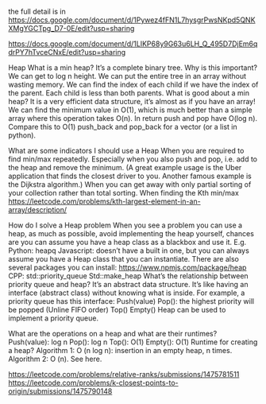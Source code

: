 the full detail is in https://docs.google.com/document/d/1Pywez4fFN1L7hysgrPwsNKpd5QNKXMgYGCTpg_D7-0E/edit?usp=sharing

https://docs.google.com/document/d/1LIKP68y9G63u6LH_Q_495D7DjEm6qdrPY7hTvceCNxE/edit?usp=sharing

Heap
What is a min heap?
It’s a complete binary tree.
Why is this important?
We can get to log n height.
We can put the entire tree in an array without wasting memory.
We can find the index of each child if we have the index of the parent.
Each child is less than both parents.
What is good about a min heap?
It is a very efficient data structure, it’s almost as if you have an array!
We can find the minimum value in O(1), which is much better than a simple array where this operation takes O(n).
In return push and pop have O(log n). Compare this to O(1) push_back and pop_back for a vector (or a list in python).

What are some indicators I should use a Heap
When you are required to find min/max repeatedly.
Especially when you also push and pop, i.e. add to the heap and remove the minimum. (A great example usage is the Uber application that finds the closest driver to you. Another famous example is the Dijkstra algorithm.)
When you can get away with only partial sorting of your collection rather than total sorting.
When finding the Kth min/max
https://leetcode.com/problems/kth-largest-element-in-an-array/description/

How do I solve a Heap problem
When you see a problem you can use a heap, as much as possible, avoid implementing the heap yourself, chances are you can assume you have a heap class as a blackbox and use it. E.g.
Python: heapq
Javascript: doesn’t have a built in one, but you can always assume you have a Heap class that you can instantiate.
There are also several packages you can install: https://www.npmjs.com/package/heap
CPP:
std::priority_queue
Std::make_heap
What’s the relationship between priority queue and heap?
It’s an abstract data structure. It’s like having an interface (abstract class) without knowing what is inside. For example, a priority queue has this interface:
Push(value)
Pop(): the highest priority will be popped (Unline FIFO order)
Top()
Empty()
Heap can be used to implement a priority queue.

What are the operations on a heap and what are their runtimes?
Push(value): log n
Pop(): log n
Top(): O(1)
Empty(): O(1)
Runtime for creating a heap?
Algorithm 1: O (n log n): insertion in an empty heap, n times.
Algorithm 2: O (n). See here.

https://leetcode.com/problems/relative-ranks/submissions/1475781511
https://leetcode.com/problems/k-closest-points-to-origin/submissions/1475790148
